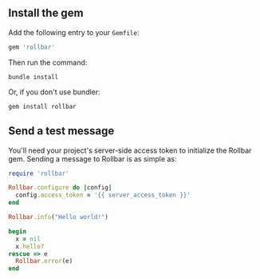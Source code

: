 ## Install the gem

Add the following entry to your `Gemfile`:

```ruby
gem 'rollbar'
```

Then run the command:

```shell
bundle install
```

Or, if you don't use bundler:

```
gem install rollbar
```

## Send a test message

You'll need your project's server-side access token to initialize the Rollbar gem. Sending
a message to Rollbar is as simple as:

```ruby
require 'rollbar'

Rollbar.configure do |config|
  config.access_token = '{{ server_access_token }}'
end

Rollbar.info("Hello world!")

begin
  x = nil
  x.hello?
rescue => e
  Rollbar.error(e)
end
```
